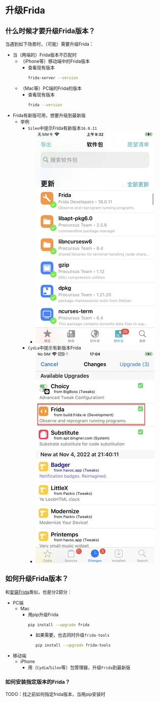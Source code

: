 # 升级Frida

## 什么时候才要升级Frida版本？

当遇到如下场景时，（可能）需要升级Frida：

* 当（两端的）Frida版本不匹配时
  * （iPhone等）移动端中的Frida版本
    * 查看现有版本
      ```bash
      frida-server --version
      ```
  * （Mac等）PC端的Frida的版本
    * 查看现有版本
      ```bash
      frida --version
      ```
* Frida有新版可用，想要升级到最新版
  * 举例
    * `Sileo`中提示Frida有新版本`16.0.11`
      * ![sileo_new_16.0.11_frida](../assets/img/sileo_new_16.0.11_frida.png)
    * `Cydia`中提示有新版本Frida
      * ![cydia_new_version_frida](../assets/img/cydia_new_version_frida.jpg)

## 如何升级Frida版本？

和[安装Frida](../install_upgrade/install_frida.md)类似，也是分2部分：

* PC端
  * Mac
    * 用pip升级Frida
      ```bash
      pip install --upgrade frida
      ```
      * 如果需要，也去同时升级`frida-tools`
        ```bash
        pip install --upgrade frida-tools
        ```
* 移动端
  * iPhone
    * 用（`Cydia`/`Sileo`等）包管理器，升级`Frida`到最新版

### 如何安装指定版本的Frida？

TODO：找之前如何指定frida版本，当用pip安装时
